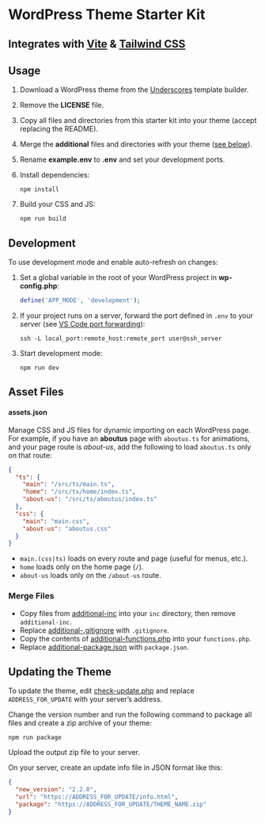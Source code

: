 # WordPress Theme Starter Kit

## Integrates with [Vite](https://vite.dev/) & [Tailwind CSS](https://tailwindcss.com/)

## Usage

1. Download a WordPress theme from the [Underscores](https://underscores.me/) template builder.
2. Remove the **LICENSE** file.
3. Copy all files and directories from this starter kit into your theme (accept replacing the README).
4. Merge the **additional** files and directories with your theme ([see below](#merge-files)).
5. Rename **example.env** to **.env** and set your development ports.
6. Install dependencies:

   ```shell
   npm install
   ```

7. Build your CSS and JS:

   ```shell
   npm run build
   ```

## Development

To use development mode and enable auto-refresh on changes:

1. Set a global variable in the root of your WordPress project in **wp-config.php**:

   ```php
   define('APP_MODE', 'development');
   ```

2. If your project runs on a server, forward the port defined in `.env` to your server (see [VS Code port forwarding](https://code.visualstudio.com/docs/debugtest/port-forwarding)):

   ```shell
   ssh -L local_port:remote_host:remote_port user@ssh_server
   ```

3. Start development mode:

   ```shell
   npm run dev
   ```

## Asset Files

#### assets.json

Manage CSS and JS files for dynamic importing on each WordPress page.  
For example, if you have an **aboutus** page with `aboutus.ts` for animations, and your page route is _about-us_, add the following to load `aboutus.ts` only on that route:

```json
{
  "ts": {
    "main": "/src/ts/main.ts",
    "home": "/src/ts/home/index.ts",
    "about-us": "/src/ts/aboutus/index.ts"
  },
  "css": {
    "main": "main.css",
    "about-us": "aboutus.css"
  }
}
```

- `main.(css|ts)` loads on every route and page (useful for menus, etc.).
- `home` loads only on the home page (`/`).
- `about-us` loads only on the `/about-us` route.

### Merge Files

- Copy files from [additional-inc](./additional-inc/) into your `inc` directory, then remove `additional-inc`.
- Replace [additional-.gitignore](additional-.gitignore) with `.gitignore`.
- Copy the contents of [additional-functions.php](additional-functions.php) into your `functions.php`.
- Replace [additional-package.json](additional-package.json) with `package.json`.

## Updating the Theme

To update the theme, edit [check-update.php](additional-inc/check-update.php) and replace `ADDRESS_FOR_UPDATE` with your server’s address.

Change the version number and run the following command to package all files and create a zip archive of your theme:

```shell
npm run package
```

Upload the output zip file to your server.

On your server, create an update info file in JSON format like this:

```json
{
  "new_version": "2.2.0",
  "url": "https://ADDRESS_FOR_UPDATE/info.html",
  "package": "https://ADDRESS_FOR_UPDATE/THEME_NAME.zip"
}
```
